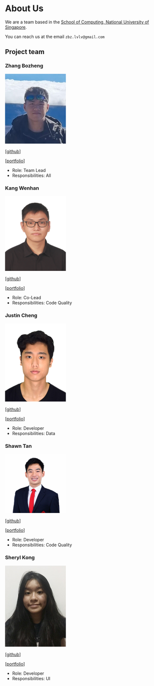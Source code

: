 # About Us

We are a team based in the [School of Computing, National University of Singapore](http://www.comp.nus.edu.sg).

You can reach us at the email `zbz.lvlv@gmail.com`

## Project team

### Zhang Bozheng

<img src="images/zbz-lvlv.png" width="200px">

[[github](https://github.com/zbz-lvlv)]

[[portfolio](team/zbz-lvlv.md)]

* Role: Team Lead
* Responsibilities: All

### Kang Wenhan

<img src="images/onepersonhere.png" width="200px">

[[github](http://github.com/onepersonhere)]

[[portfolio](team/onepersonhere.md)]

* Role: Co-Lead
* Responsibilities: Code Quality

### Justin Cheng

<img src="images/chustinjeng.png" width="200px">

[[github](http://github.com/Chustinjeng)]

[[portfolio](team/Chustinjeng.md)]

* Role: Developer
* Responsibilities: Data

### Shawn Tan

<img src="images/shawnkai.png" width="200px">

[[github](http://github.com/shawnkai)]

[[portfolio](team/shawnkai.md)]

* Role: Developer
* Responsibilities: Code Quality

### Sheryl Kong

<img src="images/sherylkong18.png" width="200px">

[[github](http://github.com/sherylkong18)]

[[portfolio](team/sherylkong18.md)]

* Role: Developer
* Responsibilities: UI
